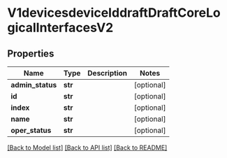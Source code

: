 # V1devicesdeviceIddraftDraftCoreLogicalInterfacesV2

## Properties
Name | Type | Description | Notes
------------ | ------------- | ------------- | -------------
**admin_status** | **str** |  | [optional] 
**id** | **str** |  | [optional] 
**index** | **str** |  | [optional] 
**name** | **str** |  | [optional] 
**oper_status** | **str** |  | [optional] 

[[Back to Model list]](../README.md#documentation-for-models) [[Back to API list]](../README.md#documentation-for-api-endpoints) [[Back to README]](../README.md)

